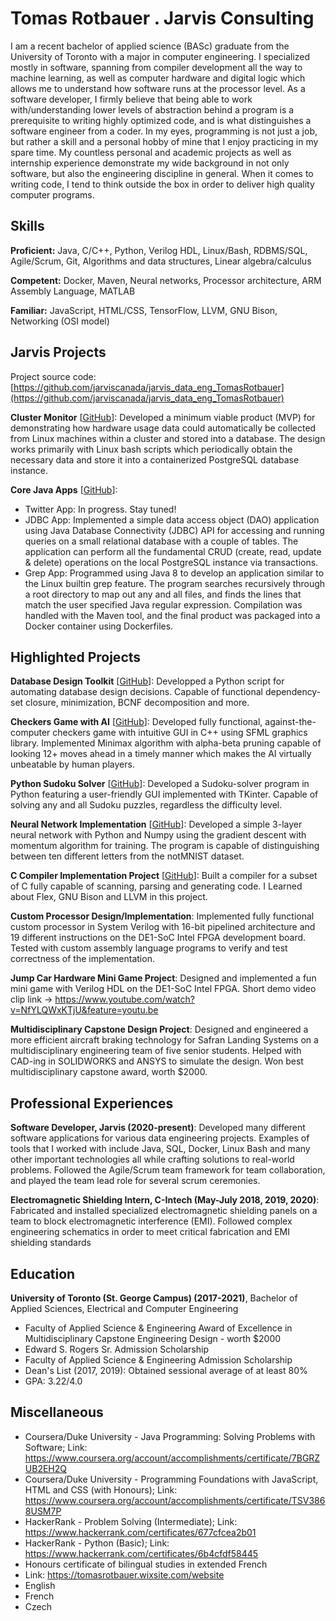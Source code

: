 # Tomas Rotbauer . Jarvis Consulting

I am a recent bachelor of applied science (BASc) graduate from the University of Toronto with a major in computer engineering. I specialized mostly in software, spanning from compiler development all the way to machine learning, as well as computer hardware and digital logic which allows me to understand how software runs at the processor level. As a software developer, I firmly believe that being able to work with/understanding lower levels of abstraction behind a program is a prerequisite to writing highly optimized code, and is what distinguishes a software engineer from a coder. In my eyes, programming is not just a job, but rather a skill and a personal hobby of mine that I enjoy practicing in my spare time. My countless personal and academic projects as well as internship experience demonstrate my wide background in not only software, but also the engineering discipline in general. When it comes to writing code, I tend to think outside the box in order to deliver high quality computer programs.

## Skills

**Proficient:** Java, C/C++, Python, Verilog HDL, Linux/Bash, RDBMS/SQL, Agile/Scrum, Git, Algorithms and data structures, Linear algebra/calculus

**Competent:** Docker, Maven, Neural networks, Processor architecture, ARM Assembly Language, MATLAB

**Familiar:** JavaScript, HTML/CSS, TensorFlow, LLVM, GNU Bison, Networking (OSI model)

## Jarvis Projects

Project source code: [https://github.com/jarviscanada/jarvis_data_eng_TomasRotbauer](https://github.com/jarviscanada/jarvis_data_eng_TomasRotbauer)


**Cluster Monitor** [[GitHub](https://github.com/jarviscanada/jarvis_data_eng_TomasRotbauer/tree/master/linux_sql)]: Developed a minimum viable product (MVP) for demonstrating how hardware usage data could automatically be collected from Linux machines within a cluster and stored into a database. The design works primarily with Linux bash scripts which periodically obtain the necessary data and store it into a containerized PostgreSQL database instance.

**Core Java Apps** [[GitHub](https://github.com/jarviscanada/jarvis_data_eng_TomasRotbauer/tree/master/core_java)]:
      
  - Twitter App: In progress. Stay tuned!
  - JDBC App: Implemented a simple data access object (DAO) application using Java Database Connectivity (JDBC) API for accessing and running queries on a small relational database with a couple of tables. The application can perform all the fundamental CRUD (create, read, update & delete) operations on the local PostgreSQL instance via transactions.
  - Grep App: Programmed using Java 8 to develop an application similar to the Linux builtin grep feature. The program searches recursively through a root directory to map out any and all files, and finds the lines that match the user specified Java regular expression. Compilation was handled with the Maven tool, and the final product was packaged into a Docker container using Dockerfiles.


## Highlighted Projects
**Database Design Toolkit** [[GitHub](https://github.com/tomasrotbauer/Database-Design-Toolkit)]: Developped a Python script for automating database design decisions. Capable of functional dependency-set closure, minimization, BCNF decomposition and more.

**Checkers Game with AI** [[GitHub](https://github.com/tomasrotbauer/checkers)]: Developed fully functional, against-the-computer checkers game with intuitive GUI in C++ using SFML graphics library. Implemented Minimax algorithm with alpha-beta pruning capable of looking 12+ moves ahead in a timely manner which makes the AI virtually unbeatable by human players.

**Python Sudoku Solver** [[GitHub](https://github.com/tomasrotbauer/sudoku-solver)]: Developed a Sudoku-solver program in Python featuring a user-friendly GUI implemented with TKinter. Capable of solving any and all Sudoku puzzles, regardless the difficulty level.

**Neural Network Implementation** [[GitHub](https://github.com/tomasrotbauer/NeuralNetwork)]: Developed a simple 3-layer neural network with Python and Numpy using the gradient descent with momentum algorithm for training. The program is capable of distinguishing between ten different letters from the notMNIST dataset.

**C Compiler Implementation Project** [[GitHub](https://github.com/tomasrotbauer/C-Compiler)]: Built a compiler for a subset of C fully capable of scanning, parsing and generating code. I Learned about Flex, GNU Bison and LLVM in this project.

**Custom Processor Design/Implementation**: Implemented fully functional custom processor in System Verilog with 16-bit pipelined architecture and 19 different instructions on the DE1-SoC Intel FPGA development board. Tested with custom assembly language programs to verify and test correctness of the implementation.

**Jump Car Hardware Mini Game Project**: Designed and implemented a fun mini game with Verilog HDL on the DE1-SoC Intel FPGA. Short demo video clip link -> https://www.youtube.com/watch?v=NfYLQWxKTjU&feature=youtu.be

**Multidisciplinary Capstone Design Project**: Designed and engineered a more efficient aircraft braking technology for Safran Landing Systems on a multidisciplinary engineering team of five senior students. Helped with CAD-ing in SOLIDWORKS and ANSYS to simulate the design. Won best multidisciplinary capstone award, worth $2000.


## Professional Experiences

**Software Developer, Jarvis (2020-present)**: Developed many different software applications for various data engineering projects. Examples of tools that I worked with include Java, SQL, Docker, Linux Bash and many other important technologies all while crafting solutions to real-world problems. Followed the Agile/Scrum team framework for team collaboration, and played the team lead role for several scrum ceremonies.

**Electromagnetic Shielding Intern, C-Intech (May-July 2018, 2019, 2020)**: Fabricated and installed specialized electromagnetic shielding panels on a team to block electromagnetic interference (EMI). Followed complex engineering schematics in order to meet critical fabrication and EMI shielding standards


## Education
**University of Toronto (St. George Campus) (2017-2021)**, Bachelor of Applied Sciences, Electrical and Computer Engineering
- Faculty of Applied Science & Engineering Award of Excellence in Multidisciplinary Capstone Engineering Design - worth $2000
- Edward S. Rogers Sr. Admission Scholarship
- Faculty of Applied Science & Engineering Admission Scholarship
- Dean's List (2017, 2019): Obtained sessional average of at least 80%
- GPA: 3.22/4.0


## Miscellaneous
- Coursera/Duke University - Java Programming: Solving Problems with Software; Link: https://www.coursera.org/account/accomplishments/certificate/7BGRZUB2EH2Q
- Coursera/Duke University - Programming Foundations with JavaScript, HTML and CSS (with Honours); Link: https://www.coursera.org/account/accomplishments/certificate/TSV3868USM7P
- HackerRank - Problem Solving (Intermediate); Link: https://www.hackerrank.com/certificates/677cfcea2b01
- HackerRank - Python (Basic); Link: https://www.hackerrank.com/certificates/6b4cfdf58445
- Honours certificate of bilingual studies in extended French
- Link: https://tomasrotbauer.wixsite.com/website
- English
- French
- Czech